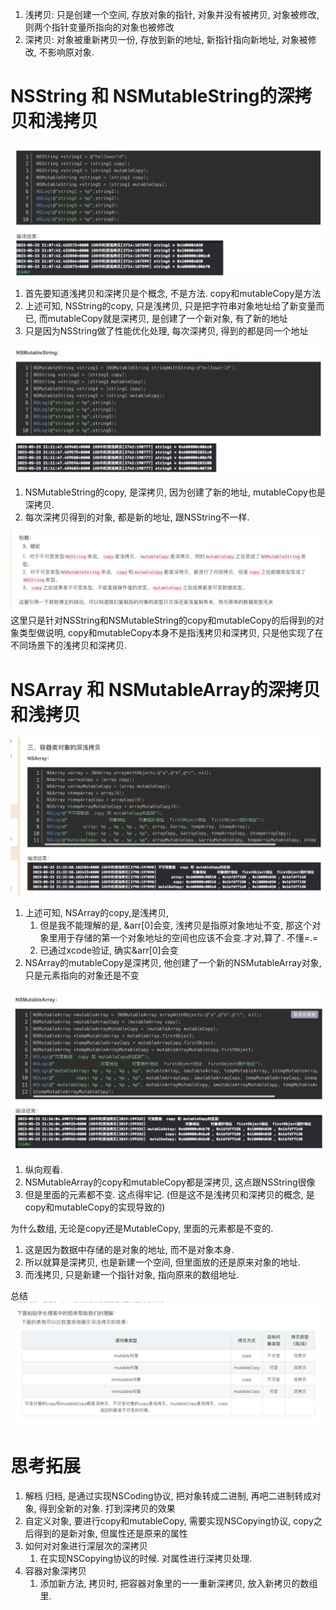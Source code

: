 
1. 浅拷贝: 只是创建一个空间, 存放对象的指针, 对象并没有被拷贝, 对象被修改, 则两个指针变量所指向的对象也被修改
2. 深拷贝: 对象被重新拷贝一份, 存放到新的地址, 新指针指向新地址, 对象被修改, 不影响原对象.

# NSString 和 NSMutableString的深拷贝和浅拷贝
![img.png](img.png)
1. 首先要知道浅拷贝和深拷贝是个概念, 不是方法. copy和mutableCopy是方法
2. 上述可知, NSString的copy, 只是浅拷贝, 只是把字符串对象地址给了新变量而已, 而mutableCopy就是深拷贝, 是创建了一个新对象, 有了新的地址
3. 只是因为NSString做了性能优化处理, 每次深拷贝, 得到的都是同一个地址

![img_1.png](img_1.png)
1. NSMutableString的copy, 是深拷贝, 因为创建了新的地址, mutableCopy也是深拷贝. 
2. 每次深拷贝得到的对象, 都是新的地址, 跟NSString不一样.

![img_2.png](img_2.png)
这里只是针对NSString和NSMutableString的copy和mutableCopy的后得到的对象类型做说明,
copy和mutableCopy本身不是指浅拷贝和深拷贝, 只是他实现了在不同场景下的浅拷贝和深拷贝.

# NSArray 和 NSMutableArray的深拷贝和浅拷贝
![img_3.png](img_3.png)
1. 上述可知, NSArray的copy,是浅拷贝, 
   1. 但是我不能理解的是, &arr[0]会变, 浅拷贝是指原对象地址不变, 那这个对象里用于存储的第一个对象地址的空间也应该不会变.才对,算了. 不懂=.=
   2. 已通过xcode验证, 确实&arr[0]会变
2. NSArray的mutableCopy是深拷贝, 他创建了一个新的NSMutableArray对象, 只是元素指向的对象还是不变

![img_4.png](img_4.png)
1. 纵向观看.
2. NSMutableArray的copy和mutableCopy都是深拷贝, 这点跟NSString很像
3. 但是里面的元素都不变. 这点得牢记. (但是这不是浅拷贝和深拷贝的概念, 是copy和mutableCopy的实现导致的)

为什么数组, 无论是copy还是MutableCopy, 里面的元素都是不变的.
1. 这是因为数据中存储的是对象的地址, 而不是对象本身. 
2. 所以就算是深拷贝, 也是新建一个空间, 但里面放的还是原来对象的地址.
3. 而浅拷贝, 只是新建一个指针对象, 指向原来的数组地址.

总结
![img_5.png](img_5.png)

# 思考拓展
1. 解档 归档, 是通过实现NSCoding协议, 把对象转成二进制, 再吧二进制转成对象, 得到全新的对象. 打到深拷贝的效果
2. 自定义对象, 要进行copy和mutableCopy, 需要实现NSCopying协议, copy之后得到的是新对象, 但属性还是原来的属性
3. 如何对对象进行深层次的深拷贝
   1. 在实现NSCopying协议的时候. 对属性进行深拷贝处理.
4. 容器对象深拷贝
   1. 添加新方法, 拷贝时, 把容器对象里的一一重新深拷贝, 放入新拷贝的数组里.